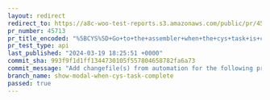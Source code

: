 ```yaml
---
layout: redirect
redirect_to: https://a8c-woo-test-reports.s3.amazonaws.com/public/pr/45713/api/index.html
pr_number: 45713
pr_title_encoded: "%5BCYS%5D+Go+to+the+assembler+when+the+cys+task+is+completed"
pr_test_type: api
last_published: "2024-03-19 18:25:51 +0000"
commit_sha: 993f9f1d1ff1344730105f557804658782fa6a73
commit_message: "Add changefile(s) from automation for the following project(s): wooco…"
branch_name: show-modal-when-cys-task-complete
passed: true
---
```

